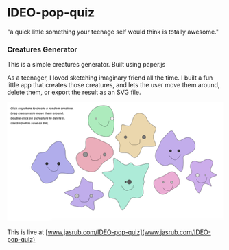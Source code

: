 # IDEO-pop-quiz

"a quick little something your teenage self would think is totally awesome."

### Creatures Generator
This is a simple creatures generator.
Built using paper.js

As a teenager, I loved sketching imaginary friend all the time.
I built a fun little app that creates those creatures, and lets the user move them around, delete them, or export the result as an SVG file.

![](creatures.png)


This is live at [www.jasrub.com/IDEO-pop-quiz](www.jasrub.com/IDEO-pop-quiz)